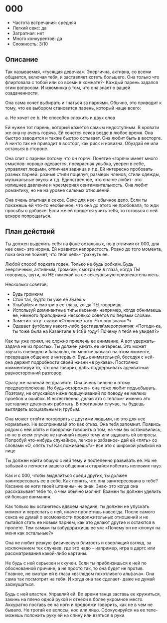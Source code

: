 # 000

* Частота встречания: средняя
* Легкий секс: да
* Затратная: нет
* Много конкурентов: да
* Сложность: 3/10

## Описание

Так называемая, «тусящая девочка». Энергична, активна, со всеми общается, включая тебя, и заставляет хотеть большего. Она только что флиртовала с тобой или со всеми в комнате?- Каждый парень задался этим вопросом. И изюминка в том, что она знает о вашей озадаченности.

Она сама хочет выбирать и гнаться за парнями. Обычно, это приводит к тому, что ее выбором становится парень, который чаще всего:

a. Не хочет ее
b. Не способен сложить и двух слов

Ей нужен тот парень, который кажется самым недоступным. В кровати же она ну очень горяча. Ей хочется секса везде в любое время. Она быстро заводится и также быстро остывает.  Она любит быть в восторге. А ничто так не приводит в восторг, как риск и новизна. Обуздай ее или останься в стороне.

Она спит с парнем потому что он горяч. Понятие «горяч» имеет много смыслов: хорошо одевается, прекрасная улыбка, уверен в себе, управляет людьми, отличная задница и т.д. Ей интересно пробовать разных парней: разные стили поцелуя, размеры членов, стили одежды, музыкальные вкусы и т.д. Единственное, что она не любит- это излишнее давление и чрезмерная сентиментальность. Она любит романтику, но не на уровне сильных отношений.

Она очень опытная в сексе. Секс для нее- обычное дело. Если ты покажешь ей что-то необычное, что она до этого не пробовала, то жди просьбы о добавке. Если же ей придется учить тебя, то готовься с ней вскоре попрощаться.

## План действий

Ты должен выделить себя на фоне остальных, но в отличии от 000, для нее секс- это норма. Ей нравится напористость. Ровно до того момента, пока она не поймет, что твоя цель- трахнуть ее.

Любой способ подката годен. Только не будь робким. Будь энергичным, активным, громким, смотри ей в глаза, когда ТЫ говоришь, шути, но НЕ намекай на ее сексуальную привлекательность.

Несколько советов:

- Будь громким
- Стой так, будто ты уже ее знаешь
- Улыбайся и смотри в ее глаза, когда ТЫ говоришь
- Используй доминантные типы касания- например, когда обнимаешь ее, немного приподними
Несколько советов по первым словам:
- Заметил тату- скажи «Отличное тату. Что оно значит?»
- Одевает футболку какого-либо фестиваля\мероприятия: «Погоди-ка, ты тоже была на Казантипе в 1488 году? Почему я тебя не увидел?»

Как ты уже понял, не сложно привлечь ее внимание.  А вот удержать- задача не из простых. Ты должен узнать ее интересы. Это может звучать очевидно и банально, но многие лажают на этом моменте, превращая общение в интервью. Будь внимательней, беседуя с ней- она держит подробности своей жизни «в рукаве».  Постоянно комментируй то, что она говорит, дабы поддерживать адекватный равносторонний разговор.

Сразу же начинай ее дразнить. Она очень сильно к этому предрасположена. Но будь осторожен- она тоже любит подъебывать. Поэтому, не опускайся ниже подшучиваний по поводу ее мелких проебов и ошибок. И естественно, делай это с теплом- именно это заставляет дразнения работать. В противном случае, ты будешь выглядеть асоциальным и грубым.

Она может отойти поговорить с другими людьми, но это для нее нормально. Не воспринимай это как отказ. Она тебя запомнит. Появись рядом с ней опять и продолжи говорить о том, на чем вы остановились, но не в коем случае не начинай новую тему или задавать ей вопросы. Попробуй что-нибудь случайное, легкое и забавное- дай ей «пять» со словами «О, опять ты! Как поживаешь?»- все это с широкой улыбкой на лице

Ты должен найти общую с ней тему и постепенно развивать ее.  Но не забывай о легкости вашего общения и старайся избегать неловких пауз.

Как и с 000, чтобы выделиться среди других, ты должен заинтересовать ее в себе. Как понять, что она заинтересована в тебе? Касание ее ноги твоей штанины- не знак. Знак- это когда она рассказывает тебе то, о чем обычно молчит. Взамен ты должен уделить ей больше внимания.

Как только вы останетесь вдвоем наедине, ты должен не упускать момент и переспать с ней, иначе пролетишь навсегда. После самого секса не думай о возможности продолжительных отношений и не пытайся стать ее новым парнем, как это делают другие и остаются в пролете. Тем самым ты взбудоражишь ее ум: «Почему он не клюнул на меня как остальные?»

Она не любит резкую физическую близость и сверлящий взгляд, за исключением тех случаев, где это надо – например, игра в дартс или рассматривания какой-либо картины.

Не будь с ней серьезен и скучен. Если ты приблизишься к ней по обоснованной причине, а не просто так, то она будет не против. Главное, не смотри ей в глаза «взглядом похотливого альфача». Она сама так посмотрит на тебя. И когда она так сделает- даже не думай засмущаться.

Будь с ней властен.  Управляй ей. Во время танца заставь ее кружиться, закинь на плечо одной рукой и отнеси в более укромное место. Аккуратно поставь ее на ноги и продолжи говорить, как не в чем не бывало. Не трогай ее волосы, нос или лицо. Сфокусируйся на ее теле- можешь положить руку ей на спину или взяться в руки.